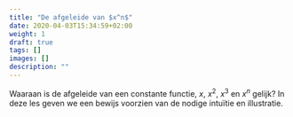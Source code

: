 ```yaml
---
title: "De afgeleide van $x^n$"
date: 2020-04-03T15:34:59+02:00
weight: 1
draft: true
tags: []
images: []
description: ""
---
```


Waaraan is de afgeleide van een constante functie, $x$, $x^2$, $x^3$ en $x^n$
gelijk? In deze les geven we een bewijs voorzien van de nodige intuïtie en
illustratie.

